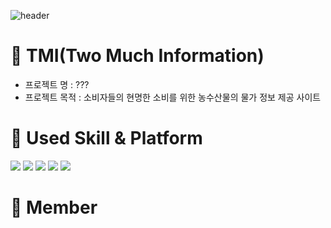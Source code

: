 ![header](https://capsule-render.vercel.app/api?type=wave&color=auto&height=300&section=header&text=Team%20TMI&fontSize=90)
# 🎨 TMI(Two Much Information)
* 프로젝트 명
: ???  
* 프로젝트 목적
: 소비자들의 현명한 소비를 위한 농수산물의 물가 정보 제공 사이트   

# 🤹 Used Skill & Platform
<img src="https://img.shields.io/badge/HTML5-E34F26?style=for-the-badge&logo=HTML5&logoColor=black"> <img src="https://img.shields.io/badge/CSS3-1572B6?style=for-the-badge&logo=CSS3&logoColor=black"> <img src="https://img.shields.io/badge/JavaScript-F7DF1E?style=for-the-badge&logo=JavaScript&logoColor=black"> <img src="https://img.shields.io/badge/Visual Studio Code-007ACC?style=for-the-badge&logo=Visual Studio Code&logoColor=black"> <img src="https://img.shields.io/badge/GitHub-181717?style=for-the-badge&logo=GitHub&logoColor=black">   

# 💑 Member



